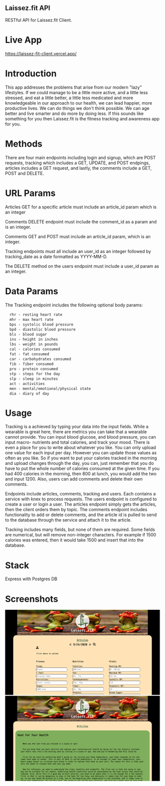 ## Laissez.fit API

RESTful API for Laissez.fit Client. 

# Live App

https://laissez-fit-client.vercel.app/

# Introduction

This app addresses the problems that arise from our modern "lazy" lifestyles. 
If we could manage to be a little more active, and a little less stressed, and
eat a little better, a little less medicated and more knowledgeable in our
approach to our health, we can lead happier, more productive lives. We can do
things we don't think possible. We can age better and live smarter and do
more by doing less. If this sounds like something for you then Laissez.fit is 
the fitness tracking and awareness app for you. 

# Methods

There are four main endpoints including login and signup, which are POST requests, tracking which includes a GET, UPDATE, and POST endpings, articles includes a GET request, and lastly, the comments include a GET, POST and DELETE. 

# URL Params

Articles GET for a specific article must include an article_id param which is an integer

Comments DELETE endpoint must include the comment_id as a param and is an integer.

Comments GET and POST must include an article_id param, which is an integer.

Tracking endpoints must all include an user_id as an integer followed by tracking_date as a date formatted as YYYY-MM-D.

The DELETE method on the users endpoint must include a user_id param as an integer.

# Data Params

The Tracking endpoint includes the following optional body params:<br />

      rhr - resting heart rate
      mhr - max heart rate
      bps - systolic blood pressure
      bpd - diastolic blood pressure
      bls - blood sugar
      ins - height in inches
      lbs - weight in pounds
      cal - calories consumed
      fat - fat consumed
      car - carbohydrates consumed
      fib - fiber consumed
      pro - protein consumed
      stp - steps for the day
      slp - sleep in minutes
      act - activities
      men - mental/emotional/physical state
      dia - diary of day

# Usage

Tracking is a achieved by typing your data into the input fields. While a 
wearable is great here, there are metrics you can take that a wearable cannot
provide. You can input blood glucose, and blood pressure, you can input macro-
nutrients and total calories, and track your mood. There is even a place for 
you to write about whatever you like. You can only upload one value for each
input per day. However you can update those values as often as you like. So if
you want to put your calories tracked in the morning and upload changes through
the day, you can, just remember that you do have to put the whole number of 
calories consumed at the given time. If you had 400 calories in the morning, 
then 800 at lunch, you would add the two and input 1200. Also, users can add 
comments and delete their own comments. 

Endpoints include articles, comments, tracking and users. Each contains a service with knex to process requests. The users endpoint is configured to create a user or login a user. The articles endpoint simply gets the articles, then the client orders them by topic. The comments endpoint includes functionality to add or delete comments, and the article id is pulled to send to the database through the service and attach it to the article.

Tracking includes many fields, but none of them are required. Some fields are numerical, but will remove non-integer characters. For example if 1500 calories was entered, then it would take 1500 and insert that into the database.

# Stack

Express with Postgres DB

# Screenshots

![image info](./Tracking.png)
![image info](./Articles.png)
